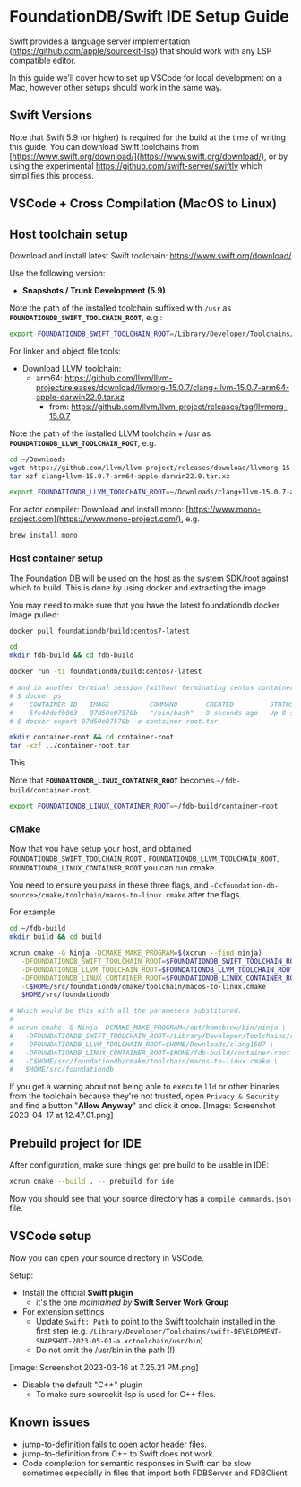 # FoundationDB/Swift IDE Setup Guide

Swift provides a language server implementation (https://github.com/apple/sourcekit-lsp) that should work with any LSP compatible editor.

In this guide we'll cover how to set up VSCode for local development on a Mac, however other setups should
work in the same way.

## Swift Versions

Note that Swift 5.9 (or higher) is required for the build at the time of writing this guide.
You can download Swift toolchains from [https://www.swift.org/download/](https://www.swift.org/download/), 
or by using the experimental https://github.com/swift-server/swiftly which simplifies this process.

## VSCode + Cross Compilation (MacOS to Linux)

## Host toolchain setup

Download and install latest Swift toolchain: https://www.swift.org/download/

Use the following version:

* **Snapshots / Trunk Development (5.9)**

Note the path of the installed toolchain suffixed with `/usr` as **`FOUNDATIONDB_SWIFT_TOOLCHAIN_ROOT`**, e.g.:

```bash
export FOUNDATIONDB_SWIFT_TOOLCHAIN_ROOT=/Library/Developer/Toolchains/swift-5.9-DEVELOPMENT-SNAPSHOT-2023-05-01-a.xctoolchain/usr
```


For linker and object file tools:

* Download LLVM toolchain:
  * arm64: https://github.com/llvm/llvm-project/releases/download/llvmorg-15.0.7/clang+llvm-15.0.7-arm64-apple-darwin22.0.tar.xz
    * from: https://github.com/llvm/llvm-project/releases/tag/llvmorg-15.0.7

Note the path of the installed LLVM toolchain + /usr as **`FOUNDATIONDB_LLVM_TOOLCHAIN_ROOT`**, e.g.

```bash
cd ~/Downloads
wget https://github.com/llvm/llvm-project/releases/download/llvmorg-15.0.7/clang+llvm-15.0.7-arm64-apple-darwin22.0.tar.xz
tar xzf clang+llvm-15.0.7-arm64-apple-darwin22.0.tar.xz

export FOUNDATIONDB_LLVM_TOOLCHAIN_ROOT=~/Downloads/clang+llvm-15.0.7-arm64-apple-darwin22.0
```


For actor compiler: Download and install mono:  [https://www.mono-project.com](https://www.mono-project.com/), e.g.

```bash
brew install mono
```

### Host container setup

The Foundation DB will be used on the host as the system SDK/root against which to build.
This is done by using docker and extracting the image

You may need to make sure that you have the latest foundationdb docker image pulled:

```bash
docker pull foundationdb/build:centos7-latest
```

```bash
cd
mkdir fdb-build && cd fdb-build

docker run -ti foundationdb/build:centos7-latest

# and in another terminal session (without terminating centos container):
# $ docker ps
#    CONTAINER ID   IMAGE          COMMAND       CREATED         STATUS         PORTS     NAMES
#    5fe40defb063   07d50e07570b   "/bin/bash"   9 seconds ago   Up 8 seconds             vigilant_gauss
# $ docker export 07d50e07570b -o container-root.tar

mkdir container-root && cd container-root
tar -xzf ../container-root.tar
```

This 

Note that **`FOUNDATIONDB_LINUX_CONTAINER_ROOT`** becomes `~/fdb-build/container-root`.

```bash
export FOUNDATIONDB_LINUX_CONTAINER_ROOT=~/fdb-build/container-root
```

### CMake

Now that you have setup your host, and obtained `FOUNDATIONDB_SWIFT_TOOLCHAIN_ROOT` , `FOUNDATIONDB_LLVM_TOOLCHAIN_ROOT`, `FOUNDATIONDB_LINUX_CONTAINER_ROOT` you can run cmake.

You need to ensure you pass in these three flags, and `-C<foundation-db-source>/cmake/toolchain/macos-to-linux.cmake` after the flags.

For example:

```bash
cd ~/fdb-build
mkdir build && cd build

xcrun cmake -G Ninja -DCMAKE_MAKE_PROGRAM=$(xcrun --find ninja)             \
   -DFOUNDATIONDB_SWIFT_TOOLCHAIN_ROOT=$FOUNDATIONDB_SWIFT_TOOLCHAIN_ROOT  \
   -DFOUNDATIONDB_LLVM_TOOLCHAIN_ROOT=$FOUNDATIONDB_LLVM_TOOLCHAIN_ROOT    \
   -DFOUNDATIONDB_LINUX_CONTAINER_ROOT=$FOUNDATIONDB_LINUX_CONTAINER_ROOT  \
   -C$HOME/src/foundationdb/cmake/toolchain/macos-to-linux.cmake           \
   $HOME/src/foundationdb 

# Which would be this with all the parameters substituted:
#
# xcrun cmake -G Ninja -DCMAKE_MAKE_PROGRAM=/opt/homebrew/bin/ninja \
#   -DFOUNDATIONDB_SWIFT_TOOLCHAIN_ROOT=/Library/Developer/Toolchains/swift-5.9-DEVELOPMENT-SNAPSHOT-2023-05-01-a.xctoolchain/usr \
#   -DFOUNDATIONDB_LLVM_TOOLCHAIN_ROOT=$HOME/Downloads/clang1507 \
#   -DFOUNDATIONDB_LINUX_CONTAINER_ROOT=$HOME/fdb-build/container-root \
#   -C$HOME/src/foundationdb/cmake/toolchain/macos-to-linux.cmake \
#   $HOME/src/foundationdb 
```


If you get a warning about not being able to execute `lld` or other binaries from the toolchain because they're not trusted, open `Privacy & Security` and find a button "**Allow Anyway**" and click it once.
[Image: Screenshot 2023-04-17 at 12.47.01.png]

## Prebuild project for IDE

After configuration, make sure things get pre build to be usable in IDE:

```bash
xcrun cmake --build . -- prebuild_for_ide
```

Now you should see that your source directory has a `compile_commands.json` file.

## VSCode setup

Now you can open your source directory in VSCode.

Setup:

* Install the official **Swift plugin**
    * it's the one *maintained by* **Swift Server Work Group**
* For extension settings
    * Update `Swift: Path` to point to the Swift toolchain installed in the first step (e.g. `/Library/Developer/Toolchains/swift-DEVELOPMENT-SNAPSHOT-2023-05-01-a.xctoolchain/usr/bin`)
    * Do not omit the /usr/bin in the path (!)

[Image: Screenshot 2023-03-16 at 7.25.21 PM.png]
* Disable the default "C++" plugin
    * To make sure sourcekit-lsp is used for C++ files.

## Known issues

* jump-to-definition fails to open actor header files.
* jump-to-definition from C++ to Swift does not work.
* Code completion for semantic responses in Swift can be slow sometimes especially in files that import both FDBServer and FDBClient

